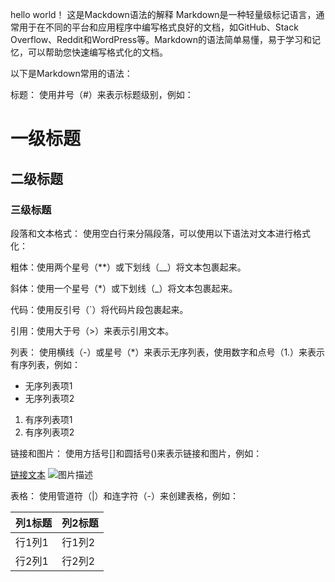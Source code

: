 hello world！
这是Mackdown语法的解释
Markdown是一种轻量级标记语言，通常用于在不同的平台和应用程序中编写格式良好的文档，如GitHub、Stack Overflow、Reddit和WordPress等。Markdown的语法简单易懂，易于学习和记忆，可以帮助您快速编写格式化的文档。

以下是Markdown常用的语法：

标题：
使用井号（#）来表示标题级别，例如：

# 一级标题
## 二级标题
### 三级标题

段落和文本格式：
使用空白行来分隔段落，可以使用以下语法对文本进行格式化：

粗体：使用两个星号（**）或下划线（__）将文本包裹起来。

斜体：使用一个星号（*）或下划线（_）将文本包裹起来。

代码：使用反引号（`）将代码片段包裹起来。

引用：使用大于号（>）来表示引用文本。

列表：
使用横线（-）或星号（*）来表示无序列表，使用数字和点号（1.）来表示有序列表，例如：

- 无序列表项1
- 无序列表项2

1. 有序列表项1
2. 有序列表项2

链接和图片：
使用方括号[]和圆括号()来表示链接和图片，例如：

[链接文本](链接URL)
![图片描述](图片URL)

表格：
使用管道符（|）和连字符（-）来创建表格，例如：

| 列1标题 | 列2标题 |
| -------- | -------- |
| 行1列1   | 行1列2   |
| 行2列1   | 行2列2   |

